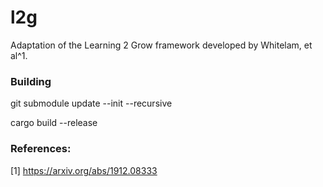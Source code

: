 # l2g
Adaptation of the Learning 2 Grow framework developed by Whitelam, et al^1. 

### Building
git submodule update --init --recursive

cargo build --release

### References:
[1] https://arxiv.org/abs/1912.08333
